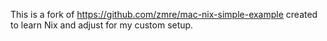 This is a fork of https://github.com/zmre/mac-nix-simple-example created to learn Nix and adjust for my custom setup.
